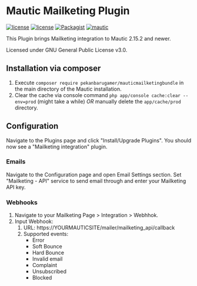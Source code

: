 # Mautic Mailketing Plugin

[![license](https://img.shields.io/circleci/project/github/KonstantinCodes/mautic-recaptcha.svg)](https://circleci.com/gh/KonstantinCodes/mautic-recaptcha/tree/master) [![license](https://img.shields.io/packagist/v/koco/mautic-recaptcha-bundle.svg)](https://packagist.org/packages/koco/mautic-recaptcha-bundle)
[![Packagist](https://img.shields.io/packagist/l/koco/mautic-recaptcha-bundle.svg)](LICENSE) [![mautic](https://img.shields.io/badge/mautic-%3E%3D%202.15.2-blue.svg)](https://www.mautic.org/mixin/recaptcha/)

This Plugin brings Mailketing integration to Mautic 2.15.2 and newer.

Licensed under GNU General Public License v3.0.

## Installation via composer
1. Execute `composer require pekanbarugamer/mauticmailketingbundle` in the main directory of the Mautic installation.
2. Clear the cache via console command `php app/console cache:clear --env=prod` (might take a while) *OR* manually delete the `app/cache/prod` directory.

## Configuration
Navigate to the Plugins page and click "Install/Upgrade Plugins". You should now see a "Mailketing integration" plugin.

### Emails
Navigate to the Configuration page and open Email Settings section. Set "Mailketing - API" service to send email through and enter your Mailketing API key.

### Webhooks 
1. Navigate to your Mailketing Page > Integration > Webhhok.
2. Input Webhook:
    1. URL: https://YOURMAUTICSITE/mailer/mailketing_api/callback
    2. Supported events:
        * Error
        * Soft Bounce
        * Hard Bounce
        * Invalid email
        * Complaint
        * Unsubscribed
        * Blocked
